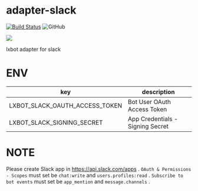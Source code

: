# adapter-slack

[![Build Status](https://cloud.drone.io/api/badges/lxbot/adapter-slack/status.svg)](https://cloud.drone.io/lxbot/adapter-slack)
![GitHub](https://img.shields.io/github/license/lxbot/adapter-slack)

![](https://i.imgur.com/YQyQyCS.png)

lxbot adapter for slack

# ENV

| key | description |
| - | - |
| LXBOT_SLACK_OAUTH_ACCESS_TOKEN | Bot User OAuth Access Token |
| LXBOT_SLACK_SIGNING_SECRET | App Credentials - Signing Secret |

# NOTE

Please create Slack app in https://api.slack.com/apps .
`OAuth & Permissions - Scopes` must set be `chat:write` and `users.profiles:read` .
`Subscribe to bot events` must set be `app_mention` and `message.channels` .